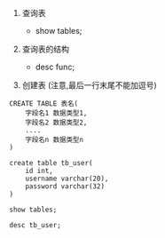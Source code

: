 1. 查询表
    - show tables;

2. 查询表的结构
    - desc func; 

3. 创建表 (注意,最后一行末尾不能加逗号)
```
CREATE TABLE 表名(
    字段名1 数据类型1,
    字段名2 数据类型2,
    ....
    字段名n 数据类型n
)

create table tb_user(
    id int, 
    username varchar(20), 
    password varchar(32)
)

show tables;

desc tb_user;
```

